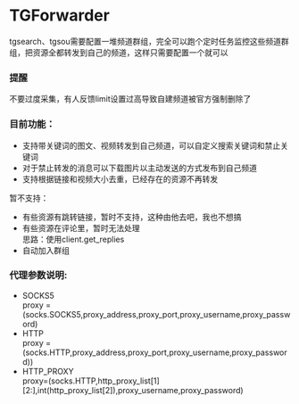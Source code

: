 # TGForwarder

tgsearch、tgsou需要配置一堆频道群组，完全可以跑个定时任务监控这些频道群组，把资源全都转发到自己的频道，这样只需要配置一个就可以

### 提醒
不要过度采集，有人反馈limit设置过高导致自建频道被官方强制删除了

### 目前功能：
- 支持带关键词的图文、视频转发到自己频道，可以自定义搜索关键词和禁止关键词
- 对于禁止转发的消息可以下载图片以主动发送的方式发布到自己频道
- 支持根据链接和视频大小去重，已经存在的资源不再转发

暂不支持：
- 有些资源有跳转链接，暂时不支持，这种由他去吧，我也不想搞
- 有些资源在评论里，暂时无法处理  
思路：使用client.get_replies
- 自动加入群组


### 代理参数说明:
- SOCKS5  
proxy = (socks.SOCKS5,proxy_address,proxy_port,proxy_username,proxy_password)
- HTTP  
proxy = (socks.HTTP,proxy_address,proxy_port,proxy_username,proxy_password))
- HTTP_PROXY  
proxy=(socks.HTTP,http_proxy_list[1][2:],int(http_proxy_list[2]),proxy_username,proxy_password)
